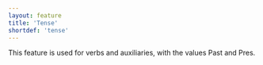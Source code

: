 ```yaml
---
layout: feature
title: 'Tense'
shortdef: 'tense'
---
```


This feature is used for verbs and auxiliaries, with the values Past and Pres.
<!-- Interlanguage links updated Čt lis 12 09:43:07 CET 2020 -->
